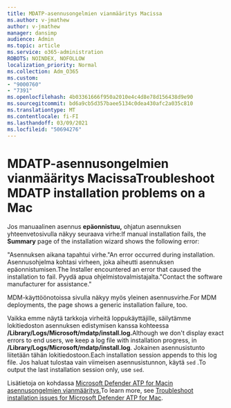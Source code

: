```yaml
---
title: MDATP-asennusongelmien vianmääritys Macissa
ms.author: v-jmathew
author: v-jmathew
manager: dansimp
audience: Admin
ms.topic: article
ms.service: o365-administration
ROBOTS: NOINDEX, NOFOLLOW
localization_priority: Normal
ms.collection: Adm_O365
ms.custom:
- "9000760"
- "7391"
ms.openlocfilehash: 4b03361666f950a2010e4c4d8e78d156438d9e90
ms.sourcegitcommit: bd6a9cb5d357baee5134c0dea430afc2a035c810
ms.translationtype: MT
ms.contentlocale: fi-FI
ms.lasthandoff: 03/09/2021
ms.locfileid: "50694276"
---
```

# <a name="troubleshoot-mdatp-installation-problems-on-a-mac"></a><span data-ttu-id="4d576-102">MDATP-asennusongelmien vianmääritys Macissa</span><span class="sxs-lookup"><span data-stu-id="4d576-102">Troubleshoot MDATP installation problems on a Mac</span></span>

<span data-ttu-id="4d576-103">Jos manuaalinen asennus **epäonnistuu,** ohjatun asennuksen yhteenvetosivulla näkyy seuraava virhe:</span><span class="sxs-lookup"><span data-stu-id="4d576-103">If manual installation fails, the **Summary** page of the installation wizard shows the following error:</span></span>

<span data-ttu-id="4d576-104">"Asennuksen aikana tapahtui virhe.</span><span class="sxs-lookup"><span data-stu-id="4d576-104">"An error occurred during installation.</span></span> <span data-ttu-id="4d576-105">Asennusohjelma kohtasi virheen, joka aiheutti asennuksen epäonnistumisen.</span><span class="sxs-lookup"><span data-stu-id="4d576-105">The Installer encountered an error that caused the installation to fail.</span></span> <span data-ttu-id="4d576-106">Pyydä apua ohjelmistovalmistajalta."</span><span class="sxs-lookup"><span data-stu-id="4d576-106">Contact the software manufacturer for assistance."</span></span>

<span data-ttu-id="4d576-107">MDM-käyttöönotoissa sivulla näkyy myös yleinen asennusvirhe.</span><span class="sxs-lookup"><span data-stu-id="4d576-107">For MDM deployments, the page shows a generic installation failure, too.</span></span>

<span data-ttu-id="4d576-108">Vaikka emme näytä tarkkoja virheitä loppukäyttäjille, säilytämme lokitiedoston asennuksen edistymisen kanssa kohteessa **/Library/Logs/Microsoft/mdatp/install.log.**</span><span class="sxs-lookup"><span data-stu-id="4d576-108">Although we don't display exact errors to end users, we keep a log file with installation progress, in **/Library/Logs/Microsoft/mdatp/install.log**.</span></span> <span data-ttu-id="4d576-109">Jokainen asennusistunto liitetään tähän lokitiedostoon.</span><span class="sxs-lookup"><span data-stu-id="4d576-109">Each installation session appends to this log file.</span></span> <span data-ttu-id="4d576-110">Jos haluat tulostaa vain viimeisen asennusistunnon, käytä `sed` .</span><span class="sxs-lookup"><span data-stu-id="4d576-110">To output the last installation session only, use `sed`.</span></span>

<span data-ttu-id="4d576-111">Lisätietoja on kohdassa [Microsoft Defender ATP for Macin asennusongelmien vianmääritys.](https://go.microsoft.com/fwlink/?linkid=2144615)</span><span class="sxs-lookup"><span data-stu-id="4d576-111">To learn more, see [Troubleshoot installation issues for Microsoft Defender ATP for Mac](https://go.microsoft.com/fwlink/?linkid=2144615).</span></span>
